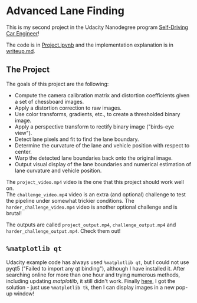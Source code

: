# Advanced Lane Finding

This is my second project in the Udacity Nanodegree program [Self-Driving Car Engineer](https://www.udacity.com/course/self-driving-car-engineer-nanodegree--nd013)!

The code is in [Project.ipynb](https://github.com/dingchen-github/AdvancedLaneLines/blob/master/Project.ipynb) and the implementation explanation is in [writeup.md](https://github.com/dingchen-github/AdvancedLaneLines/blob/master/writeup.md).


The Project
---

The goals of this project are the following:

* Compute the camera calibration matrix and distortion coefficients given a set of chessboard images.
* Apply a distortion correction to raw images.
* Use color transforms, gradients, etc., to create a thresholded binary image.
* Apply a perspective transform to rectify binary image ("birds-eye view").
* Detect lane pixels and fit to find the lane boundary.
* Determine the curvature of the lane and vehicle position with respect to center.
* Warp the detected lane boundaries back onto the original image.
* Output visual display of the lane boundaries and numerical estimation of lane curvature and vehicle position.

The `project_video.mp4` video is the one that this project should work well on.  
The `challenge_video.mp4` video is an extra (and optional) challenge to test the pipeline under somewhat trickier conditions.
The `harder_challenge_video.mp4` video is another optional challenge and is brutal!

The outputs are called `project_output.mp4`, `challenge_output.mp4` and `harder_challenge_output.mp4`. Check them out!

## `%matplotlib qt`

Udacity example code has always used `%matplotlib qt`, but I could not use pyqt5 ("Failed to import any qt binding"), although I have installed it. After searching online for more than one hour and trying numerous methods, including updating *matplotlib*, it still didn't work. Finally [here](https://stackoverflow.com/questions/41046299/pop-up-plots-using-python-jupyter-notebook), I got the solution - just use `%matplotlib tk`, then I can display images in a new pop-up window!

